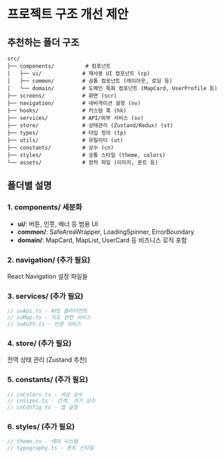 # 프로젝트 구조 개선 제안

## 추천하는 폴더 구조

```
src/
├── components/          # 컴포넌트
│   ├── ui/             # 재사용 UI 컴포넌트 (cp)
│   ├── common/         # 공통 컴포넌트 (레이아웃, 로딩 등)
│   └── domain/         # 도메인 특화 컴포넌트 (MapCard, UserProfile 등)
├── screens/            # 화면 (scr)
├── navigation/         # 네비게이션 설정 (nv)
├── hooks/              # 커스텀 훅 (hk)
├── services/           # API/외부 서비스 (sv)
├── store/              # 상태관리 (Zustand/Redux) (st)
├── types/              # 타입 정의 (tp)
├── utils/              # 유틸리티 (ut)
├── constants/          # 상수 (cn)
├── styles/             # 공통 스타일 (theme, colors)
└── assets/             # 정적 파일 (이미지, 폰트 등)
```

## 폴더별 설명

### 1. components/ 세분화
- **ui/**: 버튼, 인풋, 배너 등 범용 UI
- **common/**: SafeAreaWrapper, LoadingSpinner, ErrorBoundary
- **domain/**: MapCard, MapList, UserCard 등 비즈니스 로직 포함

### 2. navigation/ (추가 필요)
React Navigation 설정 파일들

### 3. services/ (추가 필요)
```typescript
// svApi.ts - API 클라이언트
// svMap.ts - 지도 관련 서비스
// svAuth.ts - 인증 서비스
```

### 4. store/ (추가 필요)
전역 상태 관리 (Zustand 추천)

### 5. constants/ (추가 필요)
```typescript
// cnColors.ts - 색상 상수
// cnSizes.ts - 간격, 크기 상수
// cnConfig.ts - 앱 설정
```

### 6. styles/ (추가 필요)
```typescript
// theme.ts - 테마 시스템
// typography.ts - 폰트 스타일
```
